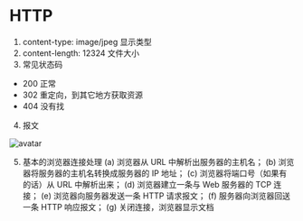 # HTTP
1. content-type: image/jpeg 显示类型
2. content-length: 12324 文件大小
3. 常见状态码
  - 200 正常
  - 302 重定向，到其它地方获取资源
  - 404 没有找
4. 报文 

![avatar](/img/20200526154028.png)

5. 基本的浏览器连接处理
(a) 浏览器从 URL 中解析出服务器的主机名；
(b) 浏览器将服务器的主机名转换成服务器的 IP 地址； 
(c) 浏览器将端口号（如果有的话）从 URL 中解析出来； 
(d) 浏览器建立一条与 Web 服务器的 TCP 连接； 
(e) 浏览器向服务器发送一条 HTTP 请求报文；
(f) 服务器向浏览器回送一条 HTTP 响应报文；
(g) 关闭连接，浏览器显示文档